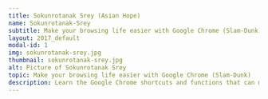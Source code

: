 ```yaml
---
title: Sokunrotanak Srey (Asian Hope)
name: Sokunrotanak-Srey
subtitle: Make your browsing life easier with Google Chrome (Slam-Dunk)
layout: 2017_default
modal-id: 1
img: sokunrotanak-srey.jpg
thumbnail: sokunrotanak-srey.jpg
alt: Picture of Sokunrotanak Srey
topic: Make your browsing life easier with Google Chrome (Slam-Dunk)
description: Learn the Google Chrome shortcuts and functions that can make your browsing experience unbelievably easier. 
---
```

